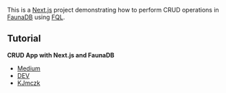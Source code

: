 This is a [Next.js](https://nextjs.org/) project demonstrating how to perform CRUD operations in [FaunaDB](https://fauna.com/) using [FQL](https://docs.fauna.com/fauna/current/api/fql/).

## Tutorial

**CRUD App with Next.js and FaunaDB**

- [Medium](https://medium.com/@kjmczk)
- [DEV](https://dev.to/kjmczk)
- [KJmczk](https://kjmczk.dev/blog/)